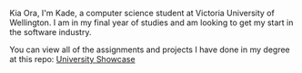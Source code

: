 Kia Ora, I'm Kade, a computer science student at Victoria University of Wellington. I am in my final year of studies and am looking to get my start in the software industry.

You can view all of the assignments and projects I have done in my degree at this repo: [University Showcase](https://github.com/kadeallendev/university-showcase)

<!--
**kadeallendev/kadeallendev** is a ✨ _special_ ✨ repository because its `README.md` (this file) appears on your GitHub profile.

Here are some ideas to get you started:

- 🔭 I’m currently working on ...
- 🌱 I’m currently learning ...
- 👯 I’m looking to collaborate on ...
- 🤔 I’m looking for help with ...
- 💬 Ask me about ...
- 📫 How to reach me: ...
- 😄 Pronouns: ...
- ⚡ Fun fact: ...
-->
